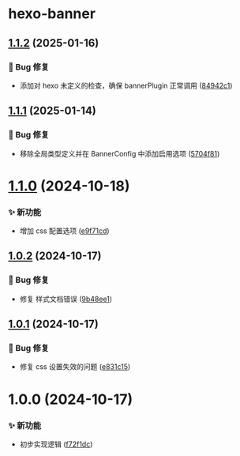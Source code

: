 # hexo-banner

## [1.1.2](https://github.com/CaoMeiYouRen/hexo-banner/compare/v1.1.1...v1.1.2) (2025-01-16)


### 🐛 Bug 修复

* 添加对 hexo 未定义的检查，确保 bannerPlugin 正常调用 ([84942c1](https://github.com/CaoMeiYouRen/hexo-banner/commit/84942c1))

## [1.1.1](https://github.com/CaoMeiYouRen/hexo-banner/compare/v1.1.0...v1.1.1) (2025-01-14)


### 🐛 Bug 修复

* 移除全局类型定义并在 BannerConfig 中添加启用选项 ([5704f81](https://github.com/CaoMeiYouRen/hexo-banner/commit/5704f81))

# [1.1.0](https://github.com/CaoMeiYouRen/hexo-banner/compare/v1.0.2...v1.1.0) (2024-10-18)


### ✨ 新功能

* 增加 css 配置选项 ([e9f71cd](https://github.com/CaoMeiYouRen/hexo-banner/commit/e9f71cd))

## [1.0.2](https://github.com/CaoMeiYouRen/hexo-banner/compare/v1.0.1...v1.0.2) (2024-10-17)


### 🐛 Bug 修复

* 修复 样式文档错误 ([9b48ee1](https://github.com/CaoMeiYouRen/hexo-banner/commit/9b48ee1))

## [1.0.1](https://github.com/CaoMeiYouRen/hexo-banner/compare/v1.0.0...v1.0.1) (2024-10-17)


### 🐛 Bug 修复

* 修复 css 设置失效的问题 ([e831c15](https://github.com/CaoMeiYouRen/hexo-banner/commit/e831c15))

# 1.0.0 (2024-10-17)


### ✨ 新功能

* 初步实现逻辑 ([f72f1dc](https://github.com/CaoMeiYouRen/hexo-banner/commit/f72f1dc))
